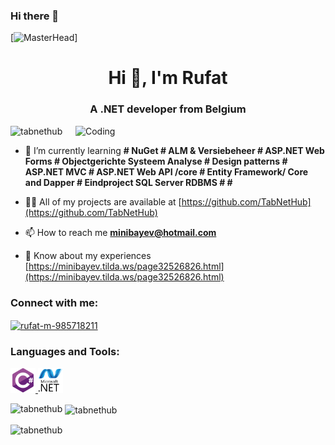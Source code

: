 ### Hi there 👋

<!--
**TabNetHub/TabNetHub** is a ✨ _special_ ✨ repository because its `README.md` (this file) appears on your GitHub profile.

Here are some ideas to get you started:

- 🔭 I’m currently working on ...
- 🌱 I’m currently learning ...
- 👯 I’m looking to collaborate on ...
- 🤔 I’m looking for help with ...
- 💬 Ask me about ...
- 📫 How to reach me: ...
- 😄 Pronouns: ...
- ⚡ Fun fact: ...
-->
[![MasterHead](https://www.geeksforgeeks.org/wp-content/uploads/Csharp.png)]
<h1 align="center">Hi 👋, I'm Rufat</h1>
<h3 align="center">A .NET developer from Belgium</h3>
<img align="right" alt="Coding" width ="400" src="https://camo.githubusercontent.com/5ddf73ad3a205111cf8c686f687fc216c2946a75005718c8da5b837ad9de78c9/68747470733a2f2f7468756d62732e6766796361742e636f6d2f4576696c4e657874446576696c666973682d736d616c6c2e676966">

<p align="left"> <img src="https://komarev.com/ghpvc/?username=tabnethub&label=Profile%20views&color=0e75b6&style=flat" alt="tabnethub" /> </p>

- 🌱 I’m currently learning **# NuGet # ALM & Versiebeheer # ASP.NET Web Forms # Objectgerichte Systeem Analyse # Design patterns # ASP.NET MVC # ASP.NET Web API /core # Entity Framework/ Core and Dapper # Eindproject SQL Server RDBMS # #**

- 👨‍💻 All of my projects are available at [https://github.com/TabNetHub](https://github.com/TabNetHub)

- 📫 How to reach me **minibayev@hotmail.com**

- 📄 Know about my experiences [https://minibayev.tilda.ws/page32526826.html](https://minibayev.tilda.ws/page32526826.html)

<h3 align="left">Connect with me:</h3>
<p align="left">
<a href="https://linkedin.com/in/rufat-m-985718211" target="blank"><img align="center" src="https://raw.githubusercontent.com/rahuldkjain/github-profile-readme-generator/master/src/images/icons/Social/linked-in-alt.svg" alt="rufat-m-985718211" height="30" width="40" /></a>
</p>

<h3 align="left">Languages and Tools:</h3>
<p align="left"> <a href="https://www.w3schools.com/cs/" target="_blank" rel="noreferrer"> <img src="https://raw.githubusercontent.com/devicons/devicon/master/icons/csharp/csharp-original.svg" alt="csharp" width="40" height="40"/> </a> <a href="https://dotnet.microsoft.com/" target="_blank" rel="noreferrer"> <img src="https://raw.githubusercontent.com/devicons/devicon/master/icons/dot-net/dot-net-original-wordmark.svg" alt="dotnet" width="40" height="40"/> </a> </p>

<p><img align="left" src="https://github-readme-stats.vercel.app/api/top-langs?username=tabnethub&show_icons=true&locale=en&layout=compact" alt="tabnethub" /></p>

<p>&nbsp;<img align="center" src="https://github-readme-stats.vercel.app/api?username=tabnethub&show_icons=true&locale=en" alt="tabnethub" /></p>

<p><img align="center" src="https://github-readme-streak-stats.herokuapp.com/?user=tabnethub&" alt="tabnethub" /></p>

